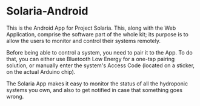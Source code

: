 # Solaria-Android
This is the Android App for Project Solaria. This, along with the Web Application, comprise the software part of the whole kit; its purpose is to allow the users to monitor and control their systems remotely.

Before being able to control a system, you need to pair it to the App. To do that, you can either use Bluetooth Low Energy for a one-tap pairing solution, or manually enter the system's Access Code (located on a sticker, on the actual Arduino chip).

The Solaria App makes it easy to monitor the status of all the hydroponic systems you own, and also to get notified in case that something goes wrong.

